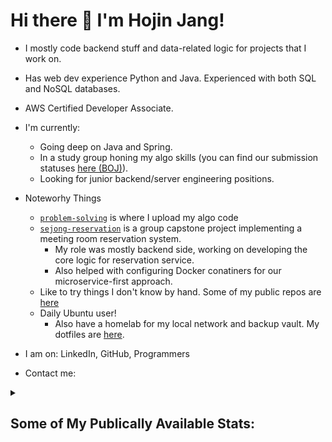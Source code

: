 <h1>
  Hi there 👋 I'm Hojin Jang!
</h1>

- I mostly code backend stuff and data-related logic for projects that I work on.
- Has web dev experience Python and Java. Experienced with both SQL and NoSQL databases.
- AWS Certified Developer Associate.
- I'm currently:
  - Going deep on Java and Spring.
  - In a study group honing my algo skills (you can find our submission statuses [here (BOJ)](https://www.acmicpc.net/status?group_id=19519)).
  - Looking for junior backend/server engineering positions.
- Noteworhy Things
  - [`problem-solving`](https://github.com/jhojin7/problem-solving) is where I upload my algo code
  - [`sejong-reservation`](https://github.com/iwakura1ain/sejong-reservation) is a group capstone project implementing a meeting room reservation system.
    - My role was mostly backend side, working on developing the core logic for reservation service.
    - Also helped with configuring Docker conatiners for our microservice-first approach.
  - Like to try things I don't know by hand. Some of my public repos are [here](https://github.com/jhojin7?tab=repositories&q=trying)
  - Daily Ubuntu user!
    - Also have a homelab for my local network and backup vault. My dotfiles are [here](https://github.com/jhojin7/dotfiles).

- I am on: LinkedIn, GitHub, Programmers
- Contact me: 
 
<details>
  <summary>
    <h2>Some of My Publically Available Stats:</h2>
  </summary>
  <div align=center>
    
  ![overall stats](https://github-readme-stats.vercel.app/api?username=jhojin7&theme=highcontrast&hide_rank=true)
  
  ![language stats](https://github-readme-stats.vercel.app/api/top-langs/?username=jhojin7&langs_count=10&layout=donut&theme=highcontrast)
  </div>
</details>
